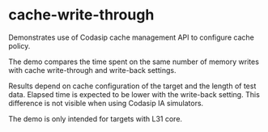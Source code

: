# cache-write-through

Demonstrates use of Codasip cache management API to configure cache policy.

The demo compares the time spent on the same number of memory writes with
cache write-through and write-back settings.

Results depend on cache configuration of the target and the length of test
data. Elapsed time is expected to be lower with the write-back setting.
This difference is not visible when using Codasip IA simulators.

The demo is only intended for targets with L31 core.
